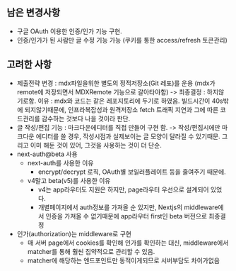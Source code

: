 ## 남은 변경사항

- 구글 OAuth 이용한 인증/인가 기능 구현.
- 인증/인가가 된 사람만 글 수정 기능 가능 (쿠키를 통한 access/refresh 토큰관리)

## 고려한 사항

- 제출전략 변경 : mdx파일을위한 별도의 정적저장소(Git 레포)를 운용 (mdx가 remote에 저장되면서 MDXRemote 기능으로 갈아타야함)
  -> 최종결정 : 하지않기로함. 이유 : mdx와 코드는 같은 레포지토리에 두기로 하였음. 빌드시간이 40s밖에 되지않기때문에, 인프라복잡성과 원격저장소 fetch 트래픽 지연과 그에 따른 코드관리를 감수하는 것보다 나을 것이라 판단.
- 글 작성/편집 기능 : 마크다운에디터를 직접 만들어 구현 함.
  -> 작성/편집시에만 마크다운 에디터를 쓸 경우, 작성시점과 실제보이는 글 모양이 달라질 수 있기때문.
  그리고 이미 해둔 것이 있어, 그것을 사용하는 것이 더 단순.
- next-auth@beta 사용
  - next-auth를 사용한 이유
    - encrypt/decrypt 로직, OAuth별 보일러플레이트 등을 줄여주기 때문에.
  - v4말고 beta(v5)를 사용한 이유
    - v4는 app라우터도 지원은 하지만, page라우터 우선으로 설계되어 있었다.
    - 개별페이지에서 auth정보를 가져올 순 있지만, Nextjs의 middleware에서 인증을 가져올 수 없기때문에 app라우터 first인 beta 버전으로 최종결정
- 인가(authorization)는 middleware로 구현
  - 매 서버 page에서 cookies를 확인해 인가를 확인하는 대신, middleware에서 matcher를 통해 훨씬 집약적으로 관리할 수 있음.
  - matcher에 해당하는 엔드포인트만 동적이게되므로 서버부담도 차이가없음
